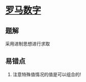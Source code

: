 # [罗马数字](https://leetcode-cn.com/problems/roman-to-integer/)

## 题解
采用进制思想进行求取




## 易错点
1. 注意特殊值情况的值是可以组合的!
